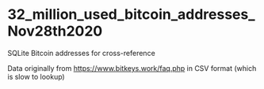 # 32_million_used_bitcoin_addresses_Nov28th2020
SQLite Bitcoin addresses for cross-reference


Data originally from https://www.bitkeys.work/faq.php in CSV format (which is slow to lookup)
